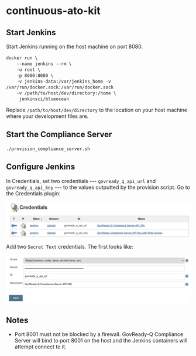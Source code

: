 # continuous-ato-kit

## Start Jenkins

Start Jenkins running on the host machine on port 8080.

	docker run \
		--name jenkins --rm \
		-u root \
		-p 8080:8080 \
		-v jenkins-data:/var/jenkins_home -v /var/run/docker.sock:/var/run/docker.sock
		-v /path/to/host/dev/directory:/home \
		 jenkinsci/blueocean

Replace `/path/to/host/dev/directory` to the location on your host machine where your development files are.

## Start the Compliance Server

	./provision_compliance_server.sh

## Configure Jenkins

In Credentials, set two credentials --- `govready_q_api_url` and `govready_q_api_key` --- to the values outputted by the provision script. Go to the Credentials plugin:

![](jenkins-credentials-1.png)

Add two `Secret Text` credentials. The first looks like:

![](jenkins-credentials-2.png)

## Notes

* Port 8001 must not be blocked by a firewall. GovReady-Q Compliance Server will bind to port 8001 on the host and the Jenkins containers will attempt connect to it.